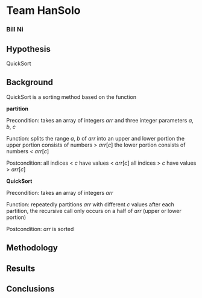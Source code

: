 # Team HanSolo
### Bill Ni
 

## Hypothesis
QuickSort 

## Background
QuickSort is a sorting method based on the function
 
**partition**
 
Precondition: takes an array of integers *arr* and three integer parameters *a*, *b*, *c*
 
Function: splits the range *a*, *b* of *arr* into an upper and lower portion
			the upper portion consists of numbers > *arr*[*c*]
			the lower portion consists of numbers < *arr*[*c*]
 
Postcondition: all indices < *c* have values < *arr*[*c*]
				all indices > *c* have values > *arr*[*c*]
  
**QuickSort**

Precondition: takes an array of integers *arr*

Function: repeatedly partitions *arr* with different *c* values
			after each partition, the recursive call only occurs on a half of *arr* (upper or lower portion)

Postcondition: *arr* is sorted
 
## Methodology
 
## Results
 
## Conclusions